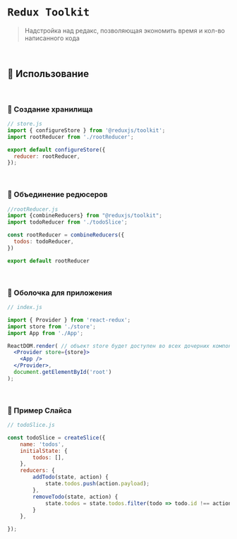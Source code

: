 # `Redux Toolkit`
> Надстройка над редакс, позволяющая экономить время и кол-во написанного кода

<br>

## 🚩 Использование

<br>

### 🔵 Создание хранилища

```jsx
// store.js
import { configureStore } from '@reduxjs/toolkit';
import rootReducer from './rootReducer';

export default configureStore({
  reducer: rootReducer,
});

```

<br>


### 🔵 Объединение редюсеров

```jsx
//rootReducer.js
import {combineReducers} from "@reduxjs/toolkit";
import todoReducer from './todoSlice';

const rootReducer = combineReducers({
  todos: todoReducer,
})

export default rootReducer
```

<br>


### 🔵 Оболочка для приложения

```jsx
// index.js

import { Provider } from 'react-redux';
import store from './store';
import App from './App';

ReactDOM.render( // объект store будет доступен во всех дочерних компонентах 
  <Provider store={store}>  
    <App />
  </Provider>,
  document.getElementById('root')
);

```

<br>


### 🔵 Пример Слайса

```jsx
// todoSlice.js

const todoSlice = createSlice({
    name: 'todos',
    initialState: {
        todos: [],
    },
    reducers: {
        addTodo(state, action) {
            state.todos.push(action.payload);
        },
        removeTodo(state, action) {
            state.todos = state.todos.filter(todo => todo.id !== action.payload.id);
        }
    },

});

```

<br>

